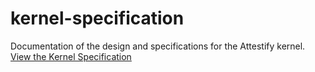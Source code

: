 # kernel-specification

Documentation of the design and specifications for the Attestify kernel. [View the Kernel Specification](https://attestify.github.io/kernel-specification/)
